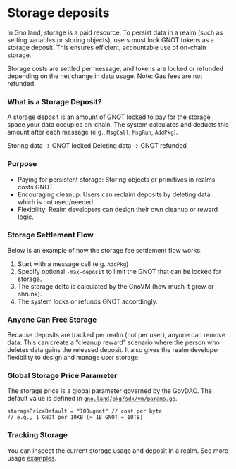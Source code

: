 # Storage deposits

In Gno.land, storage is a paid resource. To persist data in a realm (such as
setting variables or storing objects), users must lock GNOT tokens as a storage
deposit. This ensures efficient, accountable use of on-chain storage.

Storage costs are settled per message, and tokens are locked or refunded
depending on the net change in data usage. Note: Gas fees are not refunded.

### What is a Storage Deposit?

A storage deposit is an amount of GNOT locked to pay for the storage space your
data occupies on-chain. The system calculates and deducts this amount after each
message (e.g., `MsgCall`, `MsgRun`, `AddPkg`).

Storing data → GNOT locked
Deleting data → GNOT refunded

### Purpose

- Paying for persistent storage: Storing objects or primitives in realms costs GNOT.
- Encouraging cleanup: Users can reclaim deposits by deleting data which is not used/needed.
- Flexibility: Realm developers can design their own cleanup or reward logic.

### Storage Settlement Flow

Below is an example of how the storage fee settlement flow works:

1. Start with a message call (e.g. `AddPkg`)
2. Specify optional `-max-deposit` to limit the GNOT that can be locked for storage.
3. The storage delta is calculated by the GnoVM (how much it grew or shrunk).
4. The system locks or refunds GNOT accordingly.

### Anyone Can Free Storage

Because deposits are tracked per realm (not per user), anyone can remove data.
This can create a “cleanup reward” scenario where the person who deletes data
gains the released deposit. It also gives the realm developer flexibility to
design and manage user storage.

### Global Storage Price Parameter

The storage price is a global parameter governed by the GovDAO.
The default value is defined in [`gno.land/pkg/sdk/vm/params.go`](https://github.com/gnolang/gno/blob/8452891dee1a92643dd0ceb4623e2c684455d3d5/gno.land/pkg/sdk/vm/params.go#L18).

```text
storagePriceDefault = "100ugnot" // cost per byte
// e.g., 1 GNOT per 10KB (≈ 1B GNOT = 10TB)
```

### Tracking Storage

You can inspect the current storage usage and deposit in a realm.
See more usage [examples](../users/interact-with-gnokey.md#vmqstorage).

